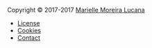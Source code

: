 Copyright &copy; 2017-2017 [Marielle Moreira Lucana](https://www.facebook.com/marielle.moreiralucana?ref=bookmarks)

* [License](license)
* [Cookies](cookies)
* [Contact](contact)

